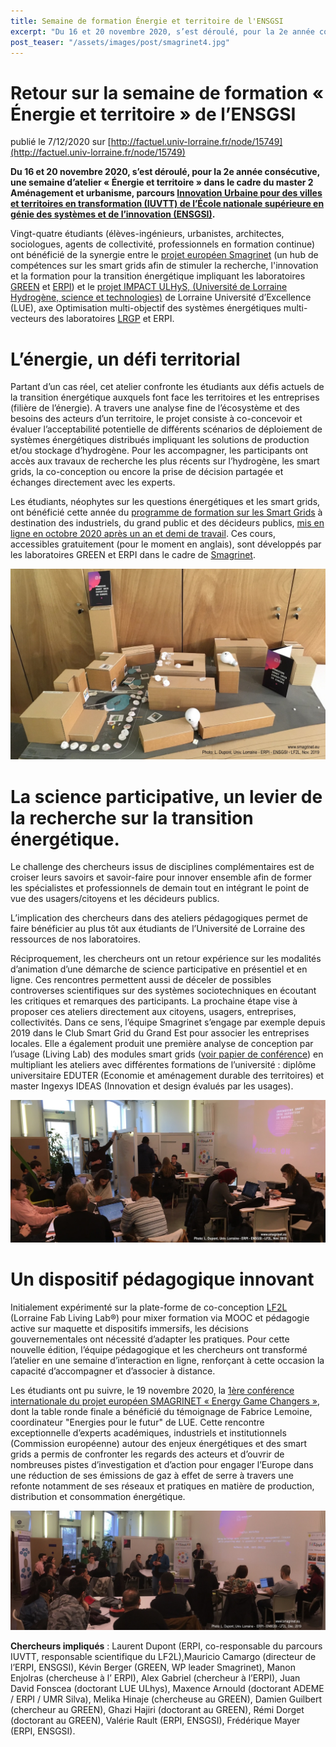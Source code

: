 ```yaml
---
title: Semaine de formation Énergie et territoire de l'ENSGSI 
excerpt: "Du 16 et 20 novembre 2020, s’est déroulé, pour la 2e année consécutive, une semaine d’atelier « Énergie et territoire »"
post_teaser: "/assets/images/post/smagrinet4.jpg"
---
```


# Retour sur la semaine de formation « Énergie et territoire » de l’ENSGSI #
publié le 7/12/2020 sur [http://factuel.univ-lorraine.fr/node/15749](http://factuel.univ-lorraine.fr/node/15749)

**Du 16 et 20 novembre 2020, s’est déroulé, pour la 2e année consécutive, une semaine d’atelier « Énergie et territoire » dans le cadre du master 2 Aménagement et urbanisme, parcours [Innovation Urbaine pour des villes et territoires en transformation (IUVTT) de l’École nationale supérieure en génie des systèmes et de l’innovation (ENSGSI)](https://www.ensgsi.univ-lorraine.fr/formations/masters/IUVTT/).**

Vingt-quatre étudiants (élèves-ingénieurs, urbanistes, architectes, sociologues, agents de collectivité, professionnels en formation continue) ont bénéficié de la synergie entre le [projet européen Smagrinet](https://www.smagrinet.eu) (un hub de compétences sur les smart grids afin de stimuler la recherche, l'innovation et la formation pour la transition énergétique impliquant les laboratoires [GREEN](https://green.univ-lorraine.fr/) et [ERPI](https://erpi.univ-lorraine.fr/fr/)) et le [projet IMPACT ULHyS, (Université de Lorraine Hydrogène, science et technologies)](http://lue.univ-lorraine.fr/fr/article/impact-ulhys) de Lorraine Université d’Excellence (LUE), axe Optimisation multi-objectif des systèmes énergétiques multi-vecteurs des laboratoires [LRGP](https://lrgp-nancy.cnrs.fr/) et ERPI.

# L’énergie, un défi territorial #

Partant d’un cas réel, cet atelier confronte les étudiants aux défis actuels de la transition énergétique auxquels font face les territoires et les entreprises (filière de l’énergie). A travers une analyse fine de l’écosystème et des besoins des acteurs d’un territoire, le projet consiste à co-concevoir et évaluer l’acceptabilité potentielle de différents scénarios de déploiement de systèmes énergétiques distribués impliquant les solutions de production et/ou stockage d’hydrogène. Pour les accompagner, les participants ont accès aux travaux de recherche les plus récents sur l’hydrogène, les smart grids, la co-conception ou encore la prise de décision partagée et échanges directement avec les experts.

Les étudiants, néophytes sur les questions énergétiques et les smart grids, ont bénéficié cette année du [programme de formation sur les Smart Grids](https://www.smagrinet.eu/power-on/powerful-services/smart-grid-from-a-to-z-programs/) à destination des industriels, du grand public et des décideurs publics, [mis en ligne en octobre 2020 après un an et demi de travail](https://www.smagrinet.eu/newsflash/blog/-e2-80-9csmart-grid-from-a-to-z-e2-80-9d-programs-are-launched/). Ces cours, accessibles gratuitement (pour le moment en anglais), sont développés par les laboratoires GREEN et ERPI dans le cadre de [Smagrinet](https://www.smagrinet.eu/).

![Maquette territoire](/assets/images/post/smagrinet1.jpeg)

# La science participative, un levier de la recherche sur la transition énergétique. #

Le challenge des chercheurs issus de disciplines complémentaires est de croiser leurs savoirs et savoir-faire pour innover ensemble afin de former les spécialistes et professionnels de demain tout en intégrant le point de vue des usagers/citoyens et les décideurs publics.

L’implication des chercheurs dans des ateliers pédagogiques permet de faire bénéficier au plus tôt aux étudiants de l’Université de Lorraine des ressources de nos laboratoires.

Réciproquement, les chercheurs ont un retour expérience sur les modalités d’animation d’une démarche de science participative en présentiel et en ligne. Ces rencontres permettent aussi de déceler de possibles controverses scientifiques sur des systèmes sociotechniques en écoutant les critiques et remarques des participants. La prochaine étape vise à proposer ces ateliers directement aux citoyens, usagers, entreprises, collectivités. Dans ce sens, l’équipe Smagrinet s’engage par exemple depuis 2019 dans le Club Smart Grid du Grand Est pour associer les entreprises locales. Elle a également produit une première analyse de conception par l’usage (Living Lab) des modules smart grids ([voir papier de conférence](https://dx.doi.org/10.1109/ICE/ITMC49519.2020.9198604)) en multipliant les ateliers avec différentes formations de l’université : diplôme universitaire EDUTER (Economie et aménagement durable des territoires) et master Ingexys IDEAS (Innovation et design évalués par les usages).


![Atelier de travail](/assets/images/post/smagrinet2.jpeg)

# Un dispositif pédagogique innovant # 

Initialement expérimenté sur la plate-forme de co-conception [LF2L](http://lf2l.fr/) (Lorraine Fab Living Lab®) pour mixer formation via MOOC et pédagogie active sur maquette et dispositifs immersifs, les décisions gouvernementales ont nécessité d’adapter les pratiques. Pour cette nouvelle édition, l’équipe pédagogique et les chercheurs ont transformé l’atelier en une semaine d’interaction en ligne, renforçant à cette occasion la capacité d’accompagner et d’associer à distance.

Les étudiants ont pu suivre, le 19 novembre 2020, la [1ère conférence internationale du projet européen SMAGRINET « Energy Game Changers »](https://www.smagrinet.eu/newsflash/events/energy-game-changers-2020-powered-by-smagrinet/), dont la table ronde finale a bénéficié du témoignage de Fabrice Lemoine, coordinateur "Energies pour le futur" de LUE. Cette rencontre exceptionnelle d’experts académiques, industriels et institutionnels (Commission européenne) autour des enjeux énergétiques et des smart grids a permis de confronter les regards des acteurs et d’ouvrir de nombreuses pistes d’investigation et d’action pour engager l’Europe dans une réduction de ses émissions de gaz à effet de serre à travers une refonte notamment de ses réseaux et pratiques en matière de production, distribution et consommation énergétique.

![Atelier de travail](/assets/images/post/smagrinet3.jpeg)

**Chercheurs impliqués** : Laurent Dupont (ERPI, co-responsable du parcours IUVTT, responsable scientifique du LF2L),Mauricio Camargo (directeur de l’ERPI, ENSGSI), Kévin Berger (GREEN, WP leader Smagrinet), Manon Enjolras (chercheuse à l’ ERPI), Alex Gabriel (chercheur à l’ERPI), Juan David Fonscea (doctorant LUE ULhys), Maxence Arnould (doctorant ADEME / ERPI / UMR Silva), Melika Hinaje (chercheuse au GREEN), Damien Guilbert (chercheur au GREEN), Ghazi Hajiri (doctorant au GREEN), Rémi Dorget (doctorant au GREEN), Valérie Rault (ERPI, ENSGSI), Frédérique Mayer (ERPI, ENSGSI).

